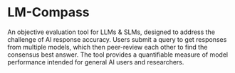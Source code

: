# LM-Compass
An objective evaluation tool for LLMs &amp; SLMs, designed to address the challenge of AI response accuracy. Users submit a query to get responses from multiple models, which then peer-review each other to find the consensus best answer. The tool provides a quantifiable measure of model performance intended for general AI users and researchers.
